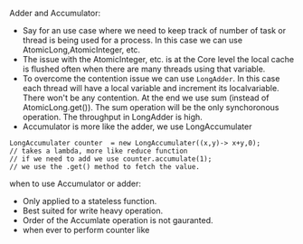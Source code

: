 Adder and Accumulator:

- Say for an use case where we need to keep track of number of task or thread is being used for a process. In this case we can use AtomicLong,AtomicInteger, etc.
- The issue with the AtomicInteger, etc. is at the Core level the local cache is flushed often when there are many threads using that variable.
- To overcome the contention issue we can use `LongAdder`. In this case each thread will have a local variable and increment its localvariable. There won't be any contention. At the end we use sum (instead of AtomicLong.get()). The sum operation will be the only synchoronous operation. The throughput in LongAdder is high.
- Accumulator is more like the adder, we use LongAccumulater
```
LongAccumulater counter  = new LongAccumulater((x,y)-> x+y,0);
// takes a lambda, more like reduce function
// if we need to add we use counter.accumulate(1);
// we use the .get() method to fetch the value.
```
when to use Accumulator or adder:
- Only applied to a stateless function.
- Best suited for write heavy operation.
- Order of the Accumlate operation is not gauranted.
- when ever to perform counter like 

